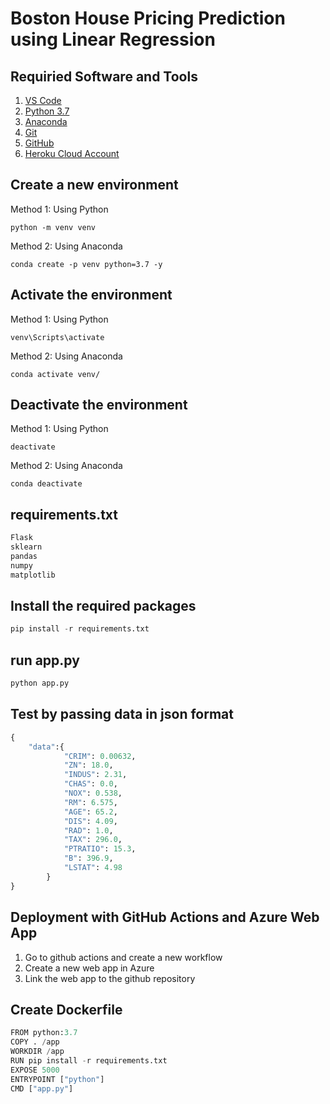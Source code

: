 # Boston House Pricing Prediction using Linear Regression

## Requiried Software and Tools
1. [VS Code](https://code.visualstudio.com/)
2. [Python 3.7](https://www.python.org/downloads/)
3. [Anaconda](https://www.anaconda.com/distribution/)
4. [Git](https://git-scm.com/downloads)
5. [GitHub](https://www.github.com)
6. [Heroku Cloud Account](https://www.heroku.com/)


## Create a new environment
Method 1: Using Python
```
python -m venv venv
```

Method 2: Using Anaconda
```
conda create -p venv python=3.7 -y
```

## Activate the environment
Method 1: Using Python
```
venv\Scripts\activate
```

Method 2: Using Anaconda
```
conda activate venv/
```

## Deactivate the environment

Method 1: Using Python
```
deactivate
```

Method 2: Using Anaconda
```
conda deactivate
```


## requirements.txt
```python
Flask
sklearn
pandas
numpy
matplotlib
```

## Install the required packages
```python
pip install -r requirements.txt
```


## run app.py
```python
python app.py
```

## Test by passing data in json format
```python
{
    "data":{
            "CRIM": 0.00632,
            "ZN": 18.0,
            "INDUS": 2.31,
            "CHAS": 0.0,
            "NOX": 0.538,
            "RM": 6.575,
            "AGE": 65.2,
            "DIS": 4.09,
            "RAD": 1.0,
            "TAX": 296.0,
            "PTRATIO": 15.3,
            "B": 396.9,
            "LSTAT": 4.98
        }
}
```


## Deployment with GitHub Actions and Azure Web App
1. Go to github actions and create a new workflow
2. Create a new web app in Azure
3. Link the web app to the github repository


## Create Dockerfile
```python
FROM python:3.7
COPY . /app
WORKDIR /app
RUN pip install -r requirements.txt
EXPOSE 5000
ENTRYPOINT ["python"]
CMD ["app.py"]
```